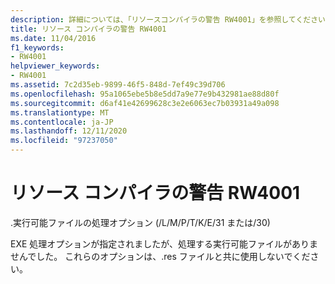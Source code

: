 ```yaml
---
description: 詳細については、「リソースコンパイラの警告 RW4001」を参照してください。
title: リソース コンパイラの警告 RW4001
ms.date: 11/04/2016
f1_keywords:
- RW4001
helpviewer_keywords:
- RW4001
ms.assetid: 7c2d35eb-9899-46f5-848d-7ef49c39d706
ms.openlocfilehash: 95a1065ebe5b8e5dd7a9e77e9b432981ae88d80f
ms.sourcegitcommit: d6af41e42699628c3e2e6063ec7b03931a49a098
ms.translationtype: MT
ms.contentlocale: ja-JP
ms.lasthandoff: 12/11/2020
ms.locfileid: "97237050"
---
```

# <a name="resource-compiler-warning-rw4001"></a>リソース コンパイラの警告 RW4001

.実行可能ファイルの処理オプション (/L/M/P/T/K/E/31 または/30)

EXE 処理オプションが指定されましたが、処理する実行可能ファイルがありませんでした。 これらのオプションは、.res ファイルと共に使用しないでください。
